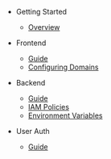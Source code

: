 - Getting Started
  - [Overview](overview.md)

- Frontend

  - [Guide](frontend/)
  - [Configuring Domains](frontend/domains)

- Backend

  - [Guide](backend/)
  - [IAM Policies](backend/IAM-policies)
  - [Environment Variables](backend/protected-env)

- User Auth

  - [Guide](auth/)
